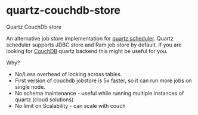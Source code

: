quartz-couchdb-store
====================

Quartz CouchDb store

An alternative job store implementation for [quartz scheduler](http://quartz-scheduler.org/). Quartz scheduler
supports JDBC store and Ram job store by default. If you are looking for [CouchDB](http://couchdb.apache.org/) quartz backend this might be
useful for you.

Why?

 * No/Less overhead of locking across tables.
 * First version of couchdb jobstore is 5x faster, so it can run more jobs on single node.
 * No schema maintenance - useful while running multiple instances of quartz (cloud solutions)
 * No limit on Scalability - can scale with couch
